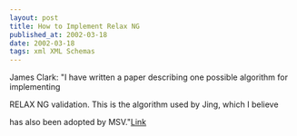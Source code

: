```yaml
---
layout: post
title: How to Implement Relax NG
published_at: 2002-03-18
date: 2002-03-18
tags: xml XML Schemas
---
```


James Clark: "I have written a paper describing one possible algorithm for implementing  

RELAX NG validation.  This is the algorithm used by Jing, which I believe  

has also been adopted by MSV."[Link](http://www.thaiopensource.com/relaxng)  